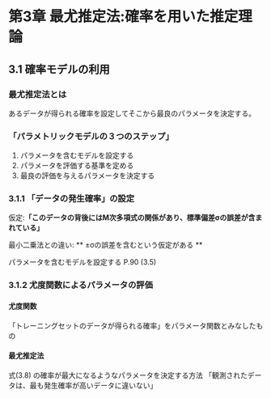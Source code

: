 # 第3章 最尤推定法:確率を用いた推定理論

## 3.1 確率モデルの利用

### 最尤推定法とは

あるデータが得られる確率を設定してそこから最良のパラメータを決定する。

### 「パラメトリックモデルの３つのステップ」

1. パラメータを含むモデルを設定する
1. パラメータを評価する基準を定める
1. 最良の評価を与えるパラメータを決定する

### 3.1.1 「データの発生確率」の設定
仮定:**「このデータの背後にはM次多項式の関係があり、標準偏差σの誤差が含まれている」**

最小二乗法との違い: ** ±σの誤差を含むという仮定がある **

パラメータを含むモデルを設定する P.90 (3.5)

### 3.1.2 尤度関数によるパラメータの評価
#### 尤度関数
「トレーニングセットのデータが得られる確率」をパラメータ関数とみなしたもの

#### 最尤推定法
式(3.8) の確率が最大になるようなパラメータを決定する方法
「観測されたデータは、最も発生確率が高いデータに違いない」
